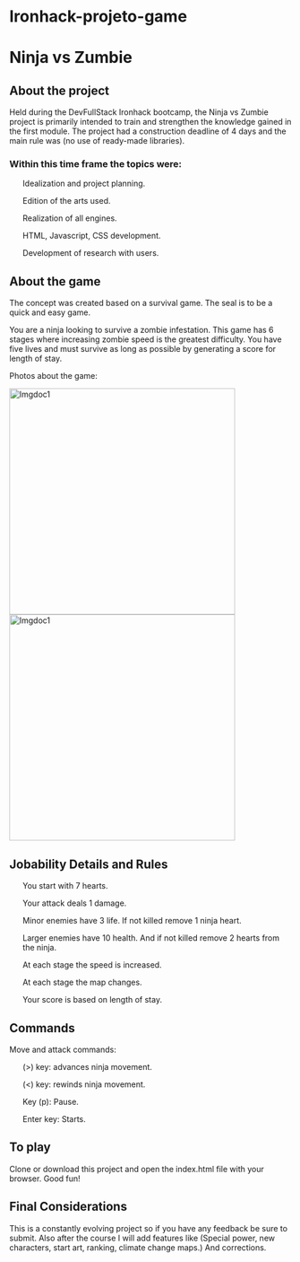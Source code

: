 # Ironhack-projeto-game



<h1>Ninja vs Zumbie </h1>


<h2> About the project </h2>
<p> Held during the DevFullStack Ironhack bootcamp, the Ninja vs Zumbie project is primarily intended to train and strengthen the knowledge gained in the first module.
The project had a construction deadline of 4 days and the main rule was (no use of ready-made libraries). </p>

<h3> Within this time frame the topics were: </h3>
<ul> Idealization and project planning. </ul>
<ul> Edition of the arts used. </ul>
<ul> Realization of all engines. </ul>
<ul> HTML, Javascript, CSS development. </ul>
<ul> Development of research with users. </ul>

<h2> About the game </h2>
The concept was created based on a survival game.
The seal is to be a quick and easy game.

<p> You are a ninja looking to survive a zombie infestation.
This game has 6 stages where increasing zombie speed is the greatest difficulty.
You have five lives and must survive as long as possible by generating a score for length of stay. </p>

<p> Photos about the game: </p>


<img width="403" alt="Imgdoc1" src="https://user-images.githubusercontent.com/57631805/70747983-d55f7180-1d07-11ea-82f9-273ff1dc4c50.png">
<img width="403" alt="Imgdoc1" src="https://user-images.githubusercontent.com/57631805/70747983-d55f7180-1d07-11ea-82f9-273ff1dc4c50.png">
 



<h2> Jobability Details and Rules </h2>
<ul> You start with 7 hearts. </ul>
<ul> Your attack deals 1 damage. </ul>
<ul> Minor enemies have 3 life. If not killed remove 1 ninja heart. </ul>
<ul> Larger enemies have 10 health. And if not killed remove 2 hearts from the ninja. </ul>
<ul> At each stage the speed is increased. </ul>
<ul> At each stage the map changes. </ul>
<ul> Your score is based on length of stay. </ul>

<h2> Commands </h2>

<p> Move and attack commands: </p>
<ul> (>) key: advances ninja movement. </ul>
<ul> (<) key: rewinds ninja movement. </ul>
<ul> Key (p): Pause. </ul>
<ul> Enter key: Starts. </ul>

<h2> To play </h2>
<p> Clone or download this project and open the index.html file with your browser. Good fun! </p>

<h2> Final Considerations </h2>
<p> This is a constantly evolving project so if you have any feedback be sure to submit. Also after the course I will add features like (Special power, new characters, start art, ranking, climate change maps.) And corrections. </p>











